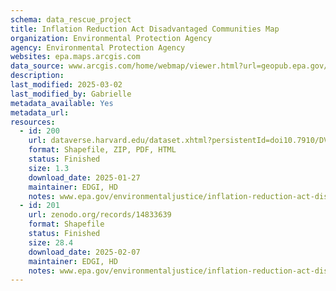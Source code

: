```yaml
---
schema: data_rescue_project 
title: Inflation Reduction Act Disadvantaged Communities Map
organization: Environmental Protection Agency
agency: Environmental Protection Agency
websites: epa.maps.arcgis.com
data_source: www.arcgis.com/home/webmap/viewer.html?url=geopub.epa.gov/arcgis/rest/services/ejscreen/environmental_climate_justice_program/MapServer&source=sd
description: 
last_modified: 2025-03-02
last_modified_by: Gabrielle
metadata_available: Yes
metadata_url: 
resources:
  - id: 200
    url: dataverse.harvard.edu/dataset.xhtml?persistentId=doi10.7910/DVN/FMKBXS
    format: Shapefile, ZIP, PDF, HTML
    status: Finished
    size: 1.3
    download_date: 2025-01-27
    maintainer: EDGI, HD
    notes: www.epa.gov/environmentaljustice/inflation-reduction-act-disadvantaged-communities-map; data download here gaftp.epa.gov/EPA_IRA_Public/
  - id: 201
    url: zenodo.org/records/14833639
    format: Shapefile
    status: Finished
    size: 28.4
    download_date: 2025-02-07
    maintainer: EDGI, HD
    notes: www.epa.gov/environmentaljustice/inflation-reduction-act-disadvantaged-communities-map; data download here gaftp.epa.gov/EPA_IRA_Public/
---
```

